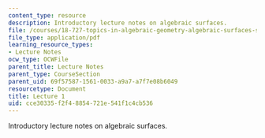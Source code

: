 ```yaml
---
content_type: resource
description: Introductory lecture notes on algebraic surfaces.
file: /courses/18-727-topics-in-algebraic-geometry-algebraic-surfaces-spring-2008/cce30335f2f48854721e541f1c4cb536_lect1.pdf
file_type: application/pdf
learning_resource_types:
- Lecture Notes
ocw_type: OCWFile
parent_title: Lecture Notes
parent_type: CourseSection
parent_uid: 69f57587-1561-0033-a9a7-a7f7e08b6049
resourcetype: Document
title: Lecture 1
uid: cce30335-f2f4-8854-721e-541f1c4cb536
---
```

Introductory lecture notes on algebraic surfaces.

